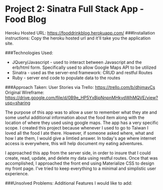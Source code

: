 # Project 2: Sinatra Full Stack App - Food Blog

Heroku Hosted URL: https://fooddrinkblog.herokuapp.com/
###Installation instructions:
Copy the heroku hosted url and it'll take you the application site. 


###Technologies Used:
* JQuery/Javascript - used to interact between Javascript and the erb/html form. Specifically used to allow Google Maps API to be utilized
* Sinatra - used as the server-end framework: CRUD and restful Routes
* Ruby - server end code to populate data to the routes


###Approach Taken:
User Stories via Trello: https://trello.com/b/dhjmavCs
Original Wireframe: https://drive.google.com/file/d/0B9e_HP5YxBjpNnpnMHkydWhMQVE/view?usp=sharing

The purpose of this app was to allow a user to remember what they ate and some useful additional information about the food item along with the location of where they used using google maps. The app has a very specific scope. I created this project because whenever I used to go to Taiwan I loved all the food I ate there. However, if someone asked where, what and how I ate them, I would give a limtied answer. In today's age where internet access is everywhere, this will help document my eating adventures. 

I approached this app from the server side, in order to insure that I could create, read, update, and delete my data using restful routes. Once that was accomplished, I approached the front end using Materialize CSS to design my front page. I've tried to keep everything to a minimal and simplistic user experience. 





###Unsolved Problems:
  Additional Features I would like to add:
  


